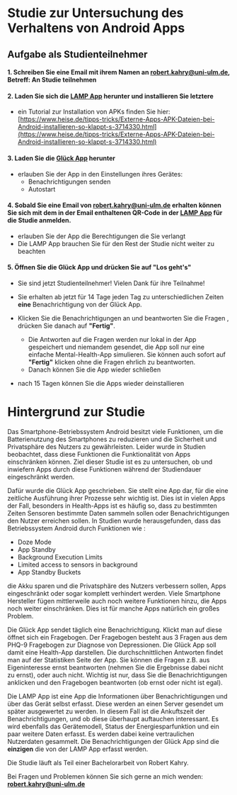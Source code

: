 # Studie zur Untersuchung des Verhaltens von Android Apps

## Aufgabe als Studienteilnehmer

#### 1. Schreiben Sie eine Email mit **ihrem Namen** an [**robert.kahry@uni-ulm.de**](mailto:robert.kahry@uni-ulm.de?subject=An%20Studie%20teilnehmen), Betreff: **An Studie teilnehmen**


#### 2. Laden Sie sich die [LAMP App] herunter und installieren Sie letztere
- ein Tutorial zur Installation von APKs finden Sie hier: [https://www.heise.de/tipps-tricks/Externe-Apps-APK-Dateien-bei-Android-installieren-so-klappt-s-3714330.html](https://www.heise.de/tipps-tricks/Externe-Apps-APK-Dateien-bei-Android-installieren-so-klappt-s-3714330.html)
    
    
#### 3. Laden Sie die [Glück App] herunter
  + erlauben Sie der App in den Einstellungen ihres Gerätes:
    + Benachrichtigungen senden
    + Autostart
    
    
#### 4. Sobald Sie eine Email von **robert.kahry@uni-ulm.de** erhalten können Sie sich mit dem in der Email enthaltenen QR-Code in der [LAMP App] für die Studie anmelden.
  + erlauben Sie der App die Berechtigungen die Sie verlangt
  + Die LAMP App brauchen Sie für den Rest der Studie nicht weiter zu beachten
  
  
#### 5. Öffnen Sie die Glück App und drücken Sie auf **"Los geht's"**

+ Sie sind jetzt Studienteilnehmer! Vielen Dank für ihre Teilnahme!
+ Sie erhalten ab jetzt für 14 Tage jeden Tag zu unterschiedlichen Zeiten **eine** Benachrichtigung von der Glück App.
+ Klicken Sie die Benachrichtigungen an und beantworten Sie die Fragen , drücken Sie danach auf **"Fertig"**.
  + Die Antworten auf die Fragen werden nur lokal in der App gespeichert und niemandem gesendet, die App soll nur eine einfache Mental-Health-App simulieren.
  Sie können auch sofort auf **"Fertig"** klicken ohne die Fragen ehrlich zu beantworten.
  + Danach können Sie die App wieder schließen
  
+ nach 15 Tagen können Sie die Apps wieder deinstallieren

# Hintergrund zur Studie

Das Smartphone-Betriebssystem Android besitzt viele Funktionen, 
um die Batterienutzung des Smartphones zu reduzieren und die Sicherheit und Privatsphäre des Nutzers zu gewährleisten. 
Leider wurde in Studien beobachtet, dass diese Funktionen die Funktionalität von Apps einschränken können. 
Ziel dieser Studie ist es zu untersuchen, ob und inwiefern Apps durch diese Funktionen während der Studiendauer eingeschränkt werden.

Dafür wurde die Glück App geschrieben. Sie stellt eine App dar, für die eine zeitliche Ausführung ihrer Prozesse sehr wichtig ist. Dies ist in vielen Apps der Fall,
besonders in Health-Apps ist es häufig so, dass zu bestimmten Zeiten Sensoren bestimmte Daten sammeln sollen oder Benachrichtigungen den Nutzer erreichen sollen.
In Studien wurde herausgefunden, dass das Betriebssystem Android durch Funktionen wie :
  + Doze Mode
  + App Standby
  + Background Execution Limits
  + Limited access to sensors in background
  + App Standby Buckets
  
die Akku sparen und die Privatsphäre des Nutzers verbessern sollen, Apps eingeschränkt oder sogar komplett verhindert werden.
Viele Smartphone Hersteller fügen mittlerweile auch noch weitere Funktionen hinzu, die Apps noch weiter einschränken. 
Dies ist für manche Apps natürlich ein großes Problem.


Die Glück App sendet täglich eine Benachrichtigung. Klickt man auf diese öffnet sich ein Fragebogen. Der Fragebogen besteht aus 3 Fragen aus dem PHQ-9 Fragebogen 
zur Diagnose von Depressionen. Die Glück App soll damit eine Health-App darstellen. Die durchschnittlichen Antworten findet man auf der Statistiken Seite der App. 
Sie können die Fragen z.B. aus Eigeninteresse ernst beantworten (nehmen Sie die Ergebnisse dabei nicht zu ernst), oder auch nicht. 
Wichtig ist nur, dass Sie die Benachrichtigungen anklicken und den Fragebogen beantworten (ob ernst oder nicht ist egal). 

Die LAMP App ist eine App die Informationen über Benachrichtigungen und über das Gerät selbst erfasst. 
Diese werden an einen Server gesendet um später ausgewertet zu werden.
In diesem Fall ist die Ankuftszeit der Benachrichtigungen, und ob diese überhaupt auftauchen interessant. 
Es wird ebenfalls das Gerätemodell, Status der Energiesparfunktion und ein paar weitere Daten erfasst. Es werden dabei keine vertraulichen Nutzerdaten gesammelt. 
Die Benachrichtigungen der Glück App sind die **einzigen** die von der LAMP App erfasst werden.

Die Studie läuft als Teil einer Bachelorarbeit von Robert Kahry.

Bei Fragen und Problemen können Sie sich gerne an mich wenden: [**robert.kahry@uni-ulm.de**](mailto:robert.kahry@uni-ulm.de?subject=Studie)
  
  
  
[LAMP App]: https://github.com/Digital-Health-SIG/android-notification-study/raw/main/LAMP_20220708.apk
[Glück App]:  https://github.com/Digital-Health-SIG/android-notification-study/raw/main/glück-app.apk
